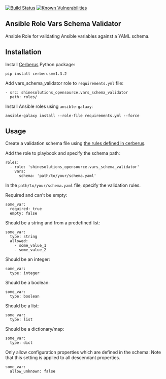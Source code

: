 [![Build Status](https://github.com/shinesolutions/ansible-role-vars-schema-validator/workflows/CI/badge.svg)](https://github.com/shinesolutions/ansible-role-vars-schema-validator/actions?query=workflow%3ACI)
[![Known Vulnerabilities](https://snyk.io/test/github/shinesolutions/ansible-role-vars-schema-validator/badge.svg)](https://snyk.io/test/github/shinesolutions/ansible-role-vars-schema-validator)

Ansible Role Vars Schema Validator
----------------------------------

Ansible Role for validating Ansible variables against a YAML schema.

Installation
------------

Install [Cerberus](https://pypi.org/project/Cerberus/) Python package:

    pip install cerberus==1.3.2

Add vars_schema_validator role to `requirements.yml` file:

    - src: shinesolutions_opensource.vars_schema_validator
      path: roles/

Install Ansible roles using `ansible-galaxy`:

    ansible-galaxy install --role-file requirements.yml --force

Usage
-----

Create a validation schema file using [the rules defined in cerberus](http://docs.python-cerberus.org/en/stable/validation-rules.html).

Add the role to playbook and specify the schema path:

    roles:
      - role: 'shinesolutions_opensource.vars_schema_validator'
        vars:
          schema: 'path/to/your/schema.yaml'

In the `path/to/your/schema.yaml` file, specify the validation rules.

Required and can't be empty:

    some_var:
      required: true
      empty: false

Should be a string and from a predefined list:

    some_var:
      type: string
      allowed:
        - some_value_1
        - some_value_2

Should be an integer:

    some_var:
      type: integer

Should be a boolean:

    some_var:
      type: boolean

Should be a list:

    some_var:
      type: list

Should be a dictionary/map:

    some_var:
      type: dict

Only allow configuration properties which are defined in the schema:
Note that this setting is applied to all descendant properties.

    some_var:
      allow_unknown: false
